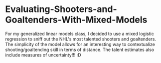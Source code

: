 # Evaluating-Shooters-and-Goaltenders-With-Mixed-Models

For my generalized linear models class, I decided to use a mixed logistic regression to sniff out the NHL's most talented shooters and goaltenders. The simplicity of the model allows for an interesting way to contextualize shooting/goaltending skill in terms of distance. The talent estimates also include measures of uncertainty!!! :D
